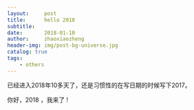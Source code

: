 ```yaml
---
layout:     post
title:      hello 2018
subtitle:   
date:       2018-01-10
author:     zhaoxiaozheng
header-img: img/post-bg-universe.jpg
catalog: true
tags:
    - others
---
```




已经进入2018年10多天了，还是习惯性的在写日期的时候写下2017。

你好，2018 ，我来了 !
